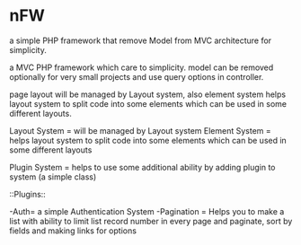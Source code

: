 # nFW
a simple PHP framework that remove Model from MVC architecture for simplicity.

a MVC PHP framework which care to simplicity. model can be removed optionally for very small projects and use query options in controller.

page layout will be managed by Layout system, also element system helps layout system to split code into some elements which can be used in some different layouts.


Layout System =  will be managed by Layout system
Element System = helps layout system to split code into some elements which can be used in some different layouts

Plugin System = helps to use some additional ability by adding plugin to system (a simple class)

::Plugins::

-Auth= a simple Authentication System
-Pagination = Helps you to make a list with ability to limit list record number in every page and paginate, sort by fields and making links for options

